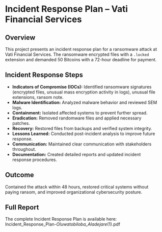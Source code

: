 # Incident Response Plan – Vati Financial Services

## Overview  
This project presents an incident response plan for a ransomware attack at Vati Financial Services. The ransomware encrypted files with a `.locked` extension and demanded 50 Bitcoins with a 72-hour deadline for payment.

## Incident Response Steps

- **Indicators of Compromise (IOCs):** Identified ransomware signatures (encrypted files, unusual mass encryption activity in logs), unusual file extensions, ransom note.
- **Malware Identification:** Analyzed malware behavior and reviewed SEM logs.
- **Containment:** Isolated affected systems to prevent further spread.
- **Eradication:** Removed randomware files and applied necessary patches.
- **Recovery:** Restored files from backups and verified system integrity.
- **Lessons Learned:** Conducted post-incident analysis to improve future response.
- **Communication:** Maintained clear communication with stakeholders throughout.
- **Documentation:** Created detailed reports and updated incident response procedures.

## Outcome  
Contained the attack within 48 hours, restored critical systems without paying ransom, and improved organizational cybersecurity posture.

## Full Report 
The complete Incident Response Plan is available here: Incident_Response_Plan-_Oluwatobiloba_Aladejare_(1).pdf
